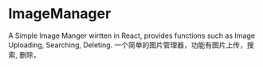 # ImageManager
A Simple Image Manger wirtten in React, provides functions such as Image Uploading, Searching, Deleting.
一个简单的图片管理器，功能有图片上传，搜索, 删除，

